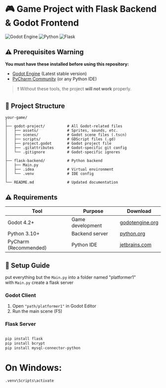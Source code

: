 # 🎮 Game Project with Flask Backend & Godot Frontend

![Godot Engine](https://img.shields.io/badge/GODOT-%23FFFFFF.svg?style=for-the-badge&logo=godot-engine)
![Python](https://img.shields.io/badge/python-3670A0?style=for-the-badge&logo=python&logoColor=ffdd54)
![Flask](https://img.shields.io/badge/flask-%23000.svg?style=for-the-badge&logo=flask&logoColor=white)

## ⚠️ Prerequisites Warning

**You must have these installed before using this repository:**
- [Godot Engine](https://godotengine.org/download) (Latest stable version)
- [PyCharm Community](https://www.jetbrains.com/pycharm/download/) (or any Python IDE)

> ❗ Without these tools, the project **will not work** properly.


## 📂 Project Structure
```
your-game/
│
├── godot-project/          # All Godot-related files
│   ├── assets/             # Sprites, sounds, etc.
│   ├── scenes/             # Godot scene files (.tscn)
│   ├── scripts/            # GDScript files (.gd)
│   ├── project.godot       # Godot project file
│   ├── .gitattributes      # Godot-specific git config
│   └── .gitignore          # Godot-specific ignores
│
├── flask-backend/          # Python backend
│   ├── Main.py             
│   ├── .idea               # Virtual environment
│   └── .venv               # IDE config
│
└── README.md               # Updated documentation
```

## ⚠️ Requirements

| Tool | Purpose | Download |
|------|---------|----------|
| Godot 4.2+ | Game development | [godotengine.org](https://godotengine.org/download) |
| Python 3.10+ | Backend server | [python.org](https://www.python.org/downloads/) |
| PyCharm (Recommended) | Python IDE | [jetbrains.com](https://www.jetbrains.com/pycharm/) |

## 🚀 Setup Guide
put everything but the `Main.py` into a folder named "platformer1" <br>
with `Main.py` create a flask server

### Godot Client
1. Open `"path/platformer1"` in Godot Editor
2. Run the main scene (F5)

### Flask Server
```bash

pip install flask
pip install bcrypt
pip install mysql-connector-python
```
# On Windows:
```
.venv\Scripts\activate
```
